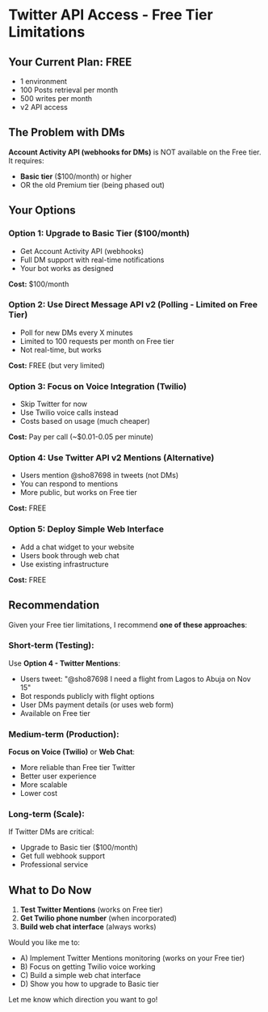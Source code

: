 # Twitter API Access - Free Tier Limitations

## Your Current Plan: FREE
- 1 environment
- 100 Posts retrieval per month
- 500 writes per month
- v2 API access

## The Problem with DMs

**Account Activity API (webhooks for DMs)** is NOT available on the Free tier. It requires:
- **Basic tier** ($100/month) or higher
- OR the old Premium tier (being phased out)

## Your Options

### Option 1: Upgrade to Basic Tier ($100/month)
- Get Account Activity API (webhooks)
- Full DM support with real-time notifications
- Your bot works as designed

**Cost:** $100/month

### Option 2: Use Direct Message API v2 (Polling - Limited on Free Tier)
- Poll for new DMs every X minutes
- Limited to 100 requests per month on Free tier
- Not real-time, but works

**Cost:** FREE (but very limited)

### Option 3: Focus on Voice Integration (Twilio)
- Skip Twitter for now
- Use Twilio voice calls instead
- Costs based on usage (much cheaper)

**Cost:** Pay per call (~$0.01-0.05 per minute)

### Option 4: Use Twitter API v2 Mentions (Alternative)
- Users mention @sho87698 in tweets (not DMs)
- You can respond to mentions
- More public, but works on Free tier

**Cost:** FREE

### Option 5: Deploy Simple Web Interface
- Add a chat widget to your website
- Users book through web chat
- Use existing infrastructure

**Cost:** FREE

## Recommendation

Given your Free tier limitations, I recommend **one of these approaches**:

### Short-term (Testing):
Use **Option 4 - Twitter Mentions**:
- Users tweet: "@sho87698 I need a flight from Lagos to Abuja on Nov 15"
- Bot responds publicly with flight options
- User DMs payment details (or uses web form)
- Available on Free tier

### Medium-term (Production):
**Focus on Voice (Twilio)** or **Web Chat**:
- More reliable than Free tier Twitter
- Better user experience
- More scalable
- Lower cost

### Long-term (Scale):
If Twitter DMs are critical:
- Upgrade to Basic tier ($100/month)
- Get full webhook support
- Professional service

## What to Do Now

1. **Test Twitter Mentions** (works on Free tier)
2. **Get Twilio phone number** (when incorporated)
3. **Build web chat interface** (always works)

Would you like me to:
- A) Implement Twitter Mentions monitoring (works on your Free tier)
- B) Focus on getting Twilio voice working
- C) Build a simple web chat interface
- D) Show you how to upgrade to Basic tier

Let me know which direction you want to go!
